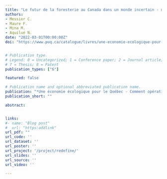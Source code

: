 ```yaml
---
title: "Le futur de la foresterie au Canada dans un monde incertain - quelques pistes de solution"
authors:
- Messier C.
- Maure F.
- Mina M.
- Aquilué N.
date: "2022-03-01T00:00:00Z"
doi: "https://www.puq.ca/catalogue/livres/une-economie-ecologique-pour-quebec-3828.html"


# Publication type.
# Legend: 0 = Uncategorized; 1 = Conference paper; 2 = Journal article; 3 = Preprint / Working Paper; 4 = Report; 5 = Book; 6 = Book section;
# 7 = Thesis; 8 = Patent
publication_types: ["6"]

featured: false

# Publication name and optional abbreviated publication name.
publication: "*Une économie écologique pour le Québec - Comment opérationnaliser une nécessaire transition* eds. Zaga Mendez A., Bissonette J.F., Dupras J. - 384 pgg."
publication_short: ""

abstract: 


links:
#- name: "Blog post"
#  url: "https:addlink"
url_pdf: ""
url_code: ''
url_dataset: ''
url_poster: ''
url_project: '/project/redefine/'
url_slides: ''
url_source: ''
url_video: ''

---
```

